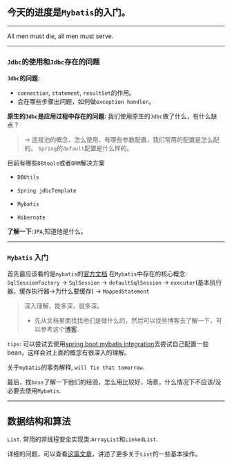 
## 今天的进度是`Mybatis`的入门。

---

All men must die, all men must serve.

---
### `Jdbc`的使用和`Jdbc`存在的问题

**`Jdbc`的问题:**
- `connection`, `statement`, `resultSet`的作用。
- 会在哪些步骤出问题，如何做`exception handler`。

**原生的`Jdbc`是应用过程中存在的问题:**
我们使用原生的`Jdbc`做了什么，有什么缺点？

> -> 连接池的概念，怎么使用，有哪些参数配置，我们常用的配置是怎么配的。 `Spring`的`default`配置是什么样的。

目前有哪些`DBtools`或者`ORM`解决方案
- `DBUtils`
- `Spring jdbcTemplate`

- `Mybatis`
- `Hibernate`

**了解一下:**`JPA`,知道他是什么。

---

### `Mybatis` 入门
首先最应该看的是`mybatis`的[官方文档][1]
在`Mybatis`中存在的核心概念:
`SqlSessionFactory` -> `SqlSession`  -> `defaultSqlSession` -> `executor`(基本执行器，缓存执行器->为什么要缓存) -> `MappedStatement`

> 深入理解，能多深，就多深。
> - 先从文档里面找找他们是做什么的，然后可以找些博客去了解一下，可以参考这个[博客][4].

`tips`:
可以尝试去使用[spring boot mybatis integration][2]去尝试自己配置一些bean，这样会对上面的概念有很深入的理解。

关于`mybatis`的事务解释, `will fix that tomorrow`.

最后，找`boss`了解一下他们的经验，怎么用比较好，场景，什么情况下不应该/没必要去使用`Mybatis`.

---

## 数据结构和算法
`List`.
常用的非线程安全实现类:`ArrayList`和`LinkedList`.

详细的问题，可以查看[这篇文章][3]，讲述了更多关于`List`的一些基本操作。




[1]:http://www.mybatis.org/mybatis-3/zh/statement-builders.html
[2]:http://www.mybatis.org/spring-boot-starter/mybatis-spring-boot-autoconfigure/
[3]:https://blog.csdn.net/u011240877/article/details/52802849
[4]:https://blog.csdn.net/zlc147/article/details/71642094?locationNum=12&fps=1
